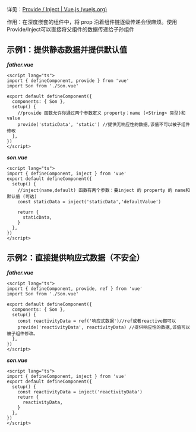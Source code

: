 详见：[Provide / Inject | Vue.js (vuejs.org)](https://v3.cn.vuejs.org/guide/component-provide-inject.html)

作用：在深度嵌套的组件中，将 prop 沿着组件链逐级传递会很麻烦。使用 Provide/Inject可以直接将父组件的数据传递给子孙组件

## 示例1：提供静态数据并提供默认值
***father.vue***
```vue
<script lang="ts">
import { defineComponent, provide } from 'vue'
import Son from './Son.vue'

export default defineComponent({
  components: { Son },
  setup() {
    //provide 函数允许你通过两个参数定义 property：name (<String> 类型)和 value
    provide('staticData', 'static') //提供无响应性的数据,该值不可以被子组件修改
  },
})
</script>
```

***son.vue***
```vue
<script lang="ts">
import { defineComponent, inject } from 'vue'
export default defineComponent({
  setup() {
    //inject(name,default) 函数有两个参数：要inject 的 property 的 name和默认值 (可选)
    const staticData = inject('staticData','defaultValue')

    return {
      staticData,
    }
  },
})
</script>
```

## 示例2：直接提供响应式数据（不安全）

***father.vue***
```vue
<script lang="ts">
import { defineComponent, provide, ref } from 'vue'
import Son from './Son.vue'

export default defineComponent({
  components: { Son },
  setup() {
    const reactivityData = ref('响应式数据')//ref或者reactive都可以
    provide('reactivityData', reactivityData) //提供响应性的数据,该值可以被子组件修改。
  },
})
</script>
```

***son.vue***
```vue
<script lang="ts">
import { defineComponent, inject } from 'vue'
export default defineComponent({
  setup() {
    const reactivityData = inject('reactivityData')
    return {
      reactivityData,
    }
  },
})
</script>
```